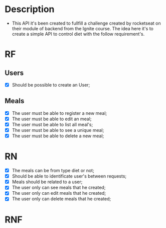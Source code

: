 # Description

- This API it's been created to fullfill a challenge created by rocketseat on their module of backend from the Ignite course. The idea here it's to create a simple API to control diet with the follow requirement's.

# RF

## Users
- [X] Should be possible to create an User;


## Meals
- [X] The user must be able to register a new meal;
- [X] The user must be able to edit an meal;
- [X] The user must be able to list all  meal's;
- [X] The user must be able to see a unique meal;
- [X] The user must be able to delete a new meal;

# RN 
- [X] The meals can be from type diet or not;
- [X] Should be able to identificate user's between requests;
- [X] Meals should be related to a user;
- [X] The user only can see meals that he created;
- [X] The user only can edit meals that he created;
- [X] The user only can delete meals that he created;

# RNF
